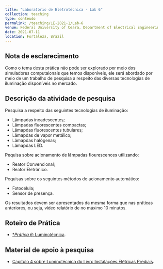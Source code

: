```yaml
---
title: "Laboratório de Eletrotécnica - Lab 6"
collection: teaching
type: conteudo
permalink: /teaching/LE-2021-1/Lab-6
venue: Federal University of Ceara, Department of Electrical Engineering
date: 2021-07-11
location: Fortaleza, Brazil
---
```


## Nota de esclarecimento
Como o tema desta prática não pode ser explorado por meio dos simuladores computaionais que temos disponíveis, ele será abordado por meio de um trabalho de pesquisa a respeito das diversas tecnologias de iluminação disponíveis no mercado. 

## Descrição da atividade de pesquisa
Pesquisa a respeito das seguintes tecnologias de iluminação:
- Lâmpadas incadescentes;
- Lâmpadas fluorescentes compactas;
- Lâmapdas fluorescentes tubulares;
- Lâmapdas de vapor metálico; 
- Lâmapdas halógenas;
- Lâmapdas LED.

Pequisa sobre acionamento de lâmpadas flourescences utilizando:
- Reator Convencional;
- Reator Eletrônico.

Pequisas sobre os seguintes métodos de acionamento automático:
- Fotocélula;
- Sensor de presença.

Os resultados devem ser apresentados da mesma forma que nas práticas anteriores, ou seja, vídeo relatório de no máximo 10 minutos.

## Roteiro de Prática
- [**Prática 6*: Luminotécnica](https://github.com/lucassm/lucassm.github.io/raw/master/files/LE-2021-1/Lab_Eletrotecnica_06.pdf).

## Material de apoio à pesquisa
- [Capítulo 4 sobre Luminotécnica do Livro Instalações Elétricas Prediais](https://github.com/lucassm/lucassm.github.io/raw/master/files/LE-2021-1/instalaes-eltricas-prediais-cavalin-cervelin-cap-4.pdf).

